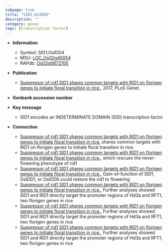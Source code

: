 ```yaml
---
subpage: true
title: "SID1,OsIDD4"
description: ""
category: genes
tags: [transcription factor]
---
```


* **Information**  
    + Symbol: SID1,OsIDD4  
    + MSU: [LOC_Os02g45054](http://rice.plantbiology.msu.edu/cgi-bin/ORF_infopage.cgi?orf=LOC_Os02g45054)  
    + RAPdb: [Os02g0672100](http://rapdb.dna.affrc.go.jp/viewer/gbrowse_details/irgsp1?name=Os02g0672100)  

* **Publication**  
    + [Suppressor of rid1 SID1 shares common targets with RID1 on florigen genes to initiate floral transition in rice.](http://www.ncbi.nlm.nih.gov/pubmed?term=Suppressor+of+rid1+SID1+shares+common+targets+with+RID1+on+florigen+genes+to+initiate+floral+transition+in+rice.%5BTitle%5D), 2017, PLoS Genet.

* **Genbank accession number**  

* **Key message**  
    + SID1 encodes an INDETERMINATE DOMAIN (IDD) transcription factor

* **Connection**  
    + [Suppressor of rid1 SID1 shares common targets with RID1 on florigen genes to initiate floral transition in rice.](SID1) shares common targets with RID1 on florigen genes to initiate floral transition in rice.
    + [Suppressor of rid1 SID1 shares common targets with RID1 on florigen genes to initiate floral transition in rice.](SID1), which rescues the never-flowering phenotype of rid1
    + [Suppressor of rid1 SID1 shares common targets with RID1 on florigen genes to initiate floral transition in rice.](http://www.ncbi.nlm.nih.gov/pubmed?term=Suppressor+of+rid1+SID1+shares+common+targets+with+RID1+on+florigen+genes+to+initiate+floral+transition+in+rice.%5BTitle%5D), Gain-of-function of SID1, OsIDD1, or OsIDD6 could restore the rid1 to flowering
    + [Suppressor of rid1 SID1 shares common targets with RID1 on florigen genes to initiate floral transition in rice.](http://www.ncbi.nlm.nih.gov/pubmed?term=Suppressor+of+rid1+SID1+shares+common+targets+with+RID1+on+florigen+genes+to+initiate+floral+transition+in+rice.%5BTitle%5D), Further analyses showed SID1 and RID1 directly target the promoter regions of Hd3a and RFT1, two florigen genes in rice
    + [Suppressor of rid1 SID1 shares common targets with RID1 on florigen genes to initiate floral transition in rice.](http://www.ncbi.nlm.nih.gov/pubmed?term=Suppressor+of+rid1+SID1+shares+common+targets+with+RID1+on+florigen+genes+to+initiate+floral+transition+in+rice.%5BTitle%5D), Further analyses showed SID1 and RID1 directly target the promoter regions of Hd3a and RFT1, two florigen genes in rice
    + [Suppressor of rid1 SID1 shares common targets with RID1 on florigen genes to initiate floral transition in rice.](http://www.ncbi.nlm.nih.gov/pubmed?term=Suppressor+of+rid1+SID1+shares+common+targets+with+RID1+on+florigen+genes+to+initiate+floral+transition+in+rice.%5BTitle%5D), Further analyses showed SID1 and RID1 directly target the promoter regions of Hd3a and RFT1, two florigen genes in rice



